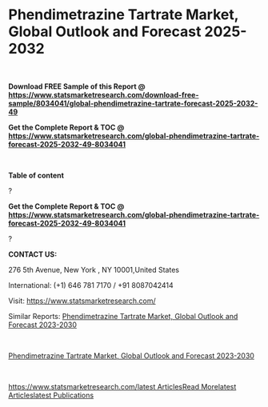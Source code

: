 <h1>Phendimetrazine Tartrate Market, Global Outlook and Forecast 2025-2032</h1><br/><p><strong>Download FREE Sample of this Report @ <a href="https://www.statsmarketresearch.com/download-free-sample/8034041/global-phendimetrazine-tartrate-forecast-2025-2032-49">https://www.statsmarketresearch.com/download-free-sample/8034041/global-phendimetrazine-tartrate-forecast-2025-2032-49</a></strong></p>
 
 
 
 <div><b>Get the Complete Report & TOC @ <a href="https://www.statsmarketresearch.com/global-phendimetrazine-tartrate-forecast-2025-2032-49-8034041">https://www.statsmarketresearch.com/global-phendimetrazine-tartrate-forecast-2025-2032-49-8034041</a></b></div>
 
 
 
 <p><br />
 
 <b>Table of content</b></p>
 
 
 
 <p>? </p>
 
 
 
 <div><b>Get the Complete Report & TOC @ <a href="https://www.statsmarketresearch.com/global-phendimetrazine-tartrate-forecast-2025-2032-49-8034041">https://www.statsmarketresearch.com/global-phendimetrazine-tartrate-forecast-2025-2032-49-8034041</a></b></div>
 
 
 
 <p>? </p>
 
 
 
 <p><b>CONTACT US:</b><br />
 
 276 5th Avenue, New York , NY 10001,United States<br />
 
 International: (+1) 646 781 7170 / +91 8087042414<br />
 
 Visit: <a href="https://www.statsmarketresearch.com/">https://www.statsmarketresearch.com/</a><br />
 
 Similar Reports: <a href="https://www.statsmarketresearch.com/global-phendimetrazine-tartrate-forecast-2025-2032-49-8034041">Phendimetrazine Tartrate Market, Global Outlook and Forecast 2023-2030</a><br />
 
 <br />
 
 <a href="https://www.statsmarketresearch.com/global-phendimetrazine-tartrate-forecast-2025-2032-49-8034041">Phendimetrazine Tartrate Market, Global Outlook and Forecast 2023-2030</a><br />
 
 <br />
 
 <a href="https://gyeongbokgung.com">https://www.statsmarketresearch.com/</a><a href="https://hallyeomaritime.com">latest Articles</a><a href="https://jingwansa.com">Read More</a><a href="https://nguoiviet.jp/">latest Articles</a><a href="https://www.intelmarketresearch.com/">latest Publications</a></p>